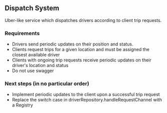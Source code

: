 ## Dispatch System

Uber-like service which dispatches drivers according to client trip requests.

### Requirements

- Drivers send periodic updates on their position and status.
- Clients request trips for a given location and must be assigned the closest available driver
- Clients with ongoing trip requests receive periodic updates on their driver's location and status
- Do not use swagger

### Next steps (in no particular order)

- Implement periodic updates to the client upon a successful trip request
- Replace the switch case in driverRepository.handleRequestChannel with a Registry

